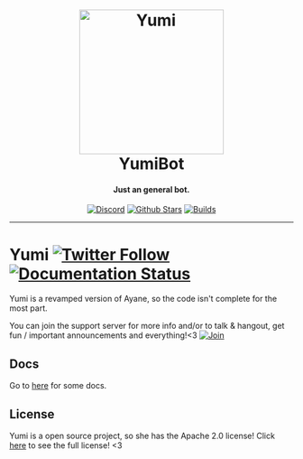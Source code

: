 <h1 align="center">
    <a href="https://discord.gg/T2pyUvf"><img src="https://cdn.discordapp.com/avatars/317145148901556234/8fc5eb2576e1632b38a0115c4e133fab.png?size=2048" width="256px" alt="Yumi"></a>
  <br>
    YumiBot
  <br>
 </h1>
<h4 align="center">Just an general bot.</h4>
  <p align="center">
      <a href="https://discord.gg/TTAUGvZ" target="_blank"><img src="https://discordapp.com/api/guilds/332957805432799243/embed.png" alt="Discord"></a>
    <a href="https://github.com/AnAuguseh/YumiBot/blob/master" target="_blank"><img src="https://img.shields.io/github/stars/AnAuguseh/YumiBot.svg?style=flat-square" alt="Github Stars"></a>
    <a href="" target="_blank"><img src="https://img.shields.io/badge/Builds-undefined-b76e79.svg?style=flat-square" alt="Builds"></a>
  </p>
  
-------------------

# Yumi [![Twitter Follow](https://img.shields.io/twitter/follow/AyaneDiscord.svg?style=social&label=Follow)](https://twitter.com/AyaneDiscord) [![Documentation Status](https://readthedocs.org/projects/yumibot/badge/?version=latest)](http://yumibot.readthedocs.io/en/latest/?badge=latest)
Yumi is a revamped version of Ayane, so the code isn't complete for the most part.

You can join the support server for more info and/or to talk & hangout, get fun / important announcements and everything!<3
[![Join](https://discordapp.com/api/guilds/332957805432799243/embed.png?style=banner2)](https://discord.gg/T2pyUvf)

## Docs
Go to [here](https://github.com/YumiBot/Yumi/wiki) for some docs.

## License
Yumi is a open source project, so she has the Apache 2.0 license!
Click [here](https://github.com/YumiBot/Yumi/blob/master/LICENSE) to see the full license! <3
